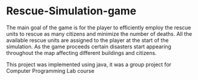 # Rescue-Simulation-game
The main goal of the game is for the player to efficiently employ the rescue units to rescue as many citizens and minimize the number of deaths. All the available rescue units are assigned to the player at the start of the simulation. As the game proceeds certain disasters start appearing throughout the map affecting different buildings and citizens.

This project was implemented using java, it was a group project for Computer Programming Lab course
